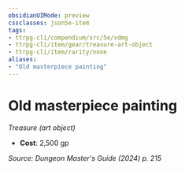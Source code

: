 ```yaml
---
obsidianUIMode: preview
cssclasses: json5e-item
tags:
- ttrpg-cli/compendium/src/5e/xdmg
- ttrpg-cli/item/gear/treasure-art-object
- ttrpg-cli/item/rarity/none
aliases: 
- "Old masterpiece painting"
---
```

# Old masterpiece painting
*Treasure (art object)*  

- **Cost**: 2,500 gp

*Source: Dungeon Master's Guide (2024) p. 215*